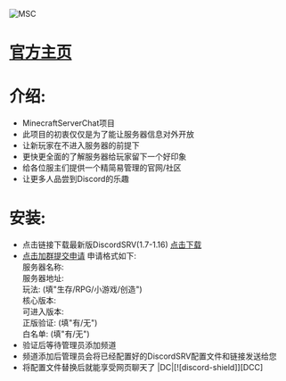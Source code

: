 ![MSC](https://ftp.bmp.ovh/imgs/2020/08/3565a01a366bbc44.png "MinecraftServerChat")  
# [**官方主页**](https://discord.gg/fSWTMj7)  
# 介绍:  
* MinecraftServerChat项目  
* 此项目的初衷仅仅是为了能让服务器信息对外开放  
* 让新玩家在不进入服务器的前提下  
* 更快更全面的了解服务器给玩家留下一个好印象  
* 给各位服主们提供一个精简易管理的官网/社区  
* 让更多人品尝到Discord的乐趣
# 安装:
* 点击链接下载最新版DiscordSRV(1.7-1.16) [点击下载](https://www.spigotmc.org/resources/discordsrv.18494/download?version=342961)  
* [点击加群提交申请](https://qm.qq.com/cgi-bin/qm/qr?k=9RUcAdkDc_KlwnLHS7sI_RJo3CzWlcE1&jump_from=webapi) 申请格式如下:   
    服务器名称:  
    服务器地址:  
    玩法:  (填"生存/RPG/小游戏/创造")  
    核心版本:  
    可进入版本:  
    正版验证:  (填"有/无")  
    白名单:   (填"有/无")  
* 验证后等待管理员添加频道
* 频道添加后管理员会将已经配置好的DiscordSRV配置文件和链接发送给您
* 将配置文件替换后就能享受网页聊天了
|DC|[![discord-shield]][DCC]
